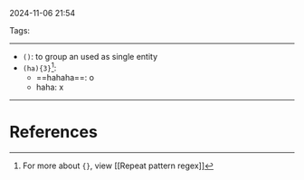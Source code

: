 2024-11-06 21:54

Tags: 

---

- `()`: to group an used as single entity
- `(ha){3}`[^1]:
	- ==hahaha==: o
	- haha: x

---
# References
[^1]: For more about `{}`, view [[Repeat pattern regex]]